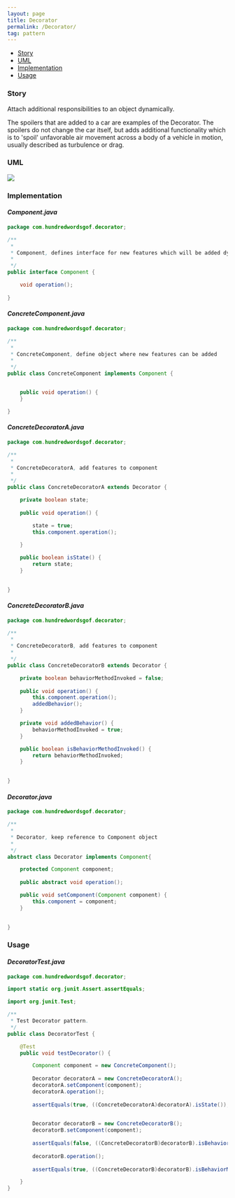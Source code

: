 ```yaml
---
layout: page
title: Decorator
permalink: /Decorator/
tag: pattern
---
```


* [Story](#Story)
* [UML](#UML)
* [Implementation](#Implementation)
* [Usage](#Usage)


###  <a id="Story"></a>Story 

Attach additional responsibilities to an object dynamically. 

The spoilers that are added to a car are examples of the Decorator.
The spoilers do not change the car itself, but adds additional functionality which is to 'spoil' unfavorable air movement across a body of a vehicle in motion, usually described as turbulence or drag.  



###  <a id="UML"></a>UML 
![]({{site.baseurl}}/assets/img/decorator.png)

###  <a id="Implementation"></a>Implementation 

#### *Component.java* 
```java 
package com.hundredwordsgof.decorator;

/**
 * 
 * Component, defines interface for new features which will be added dynamicaly
 *
 */
public interface Component {

	void operation();
	
}
```

#### *ConcreteComponent.java* 
```java 
package com.hundredwordsgof.decorator;

/**
 * 
 * ConcreteComponent, define object where new features can be added
 *
 */
public class ConcreteComponent implements Component {


	public void operation() {
	}

}
```

#### *ConcreteDecoratorA.java* 
```java 
package com.hundredwordsgof.decorator;

/**
 * 
 * ConcreteDecoratorA, add features to component
 *
 */
public class ConcreteDecoratorA extends Decorator {

	private boolean state;
	
	public void operation() {

		state = true;
		this.component.operation();
		
	}

	public boolean isState() {
		return state;
	}

	
}
```

#### *ConcreteDecoratorB.java* 
```java 
package com.hundredwordsgof.decorator;

/**
 * 
 * ConcreteDecoratorB, add features to component
 *
 */
public class ConcreteDecoratorB extends Decorator {

	private boolean behaviorMethodInvoked = false;
	
	public void operation() {
		this.component.operation();
		addedBehavior();
	}

	private void addedBehavior() {
		behaviorMethodInvoked = true;
	}

	public boolean isBehaviorMethodInvoked() {
		return behaviorMethodInvoked;
	}

	
}
```

#### *Decorator.java* 
```java 
package com.hundredwordsgof.decorator;

/**
 * 
 * Decorator, keep reference to Component object
 *
 */
abstract class Decorator implements Component{

	protected Component component;
	
	public abstract void operation();

	public void setComponent(Component component) {
		this.component = component;
	}

	
}
```

###  <a id="Usage"></a>Usage 

#### *DecoratorTest.java* 
```java 
package com.hundredwordsgof.decorator;

import static org.junit.Assert.assertEquals;

import org.junit.Test;

/**
 * Test Decorator pattern.
 */
public class DecoratorTest {

	@Test
	public void testDecorator() {

		Component component = new ConcreteComponent();
		
		Decorator decoratorA = new ConcreteDecoratorA();
		decoratorA.setComponent(component);
		decoratorA.operation();
		
		assertEquals(true, ((ConcreteDecoratorA)decoratorA).isState());
		

		Decorator decoratorB = new ConcreteDecoratorB();
		decoratorB.setComponent(component);
		
		assertEquals(false, ((ConcreteDecoratorB)decoratorB).isBehaviorMethodInvoked());
		
		decoratorB.operation();
		
		assertEquals(true, ((ConcreteDecoratorB)decoratorB).isBehaviorMethodInvoked());

	}
}
```

